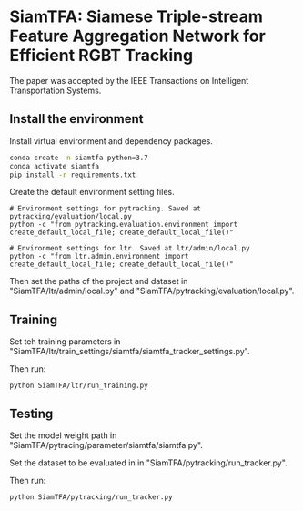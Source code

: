# SiamTFA: Siamese Triple-stream Feature Aggregation Network for Efficient RGBT Tracking
The paper was accepted by the IEEE Transactions on Intelligent Transportation Systems.

## Install the environment
Install virtual environment and dependency packages.
```bash
conda create -n siamtfa python=3.7
conda activate siamtfa
pip install -r requirements.txt
```

Create the default environment setting files.
```
# Environment settings for pytracking. Saved at pytracking/evaluation/local.py
python -c "from pytracking.evaluation.environment import create_default_local_file; create_default_local_file()"

# Environment settings for ltr. Saved at ltr/admin/local.py
python -c "from ltr.admin.environment import create_default_local_file; create_default_local_file()"
```

Then set the paths of the project and dataset in "SiamTFA/ltr/admin/local.py" and "SiamTFA/pytracking/evaluation/local.py".

## Training
Set teh training parameters in  "SiamTFA/ltr/train_settings/siamtfa/siamtfa_tracker_settings.py".

Then run:
```
python SiamTFA/ltr/run_training.py
```

## Testing
Set the model weight path in "SiamTFA/pytracing/parameter/siamtfa/siamtfa.py".

Set the dataset to be evaluated in in "SiamTFA/pytracking/run_tracker.py".

Then run:
```
python SiamTFA/pytracking/run_tracker.py
```
